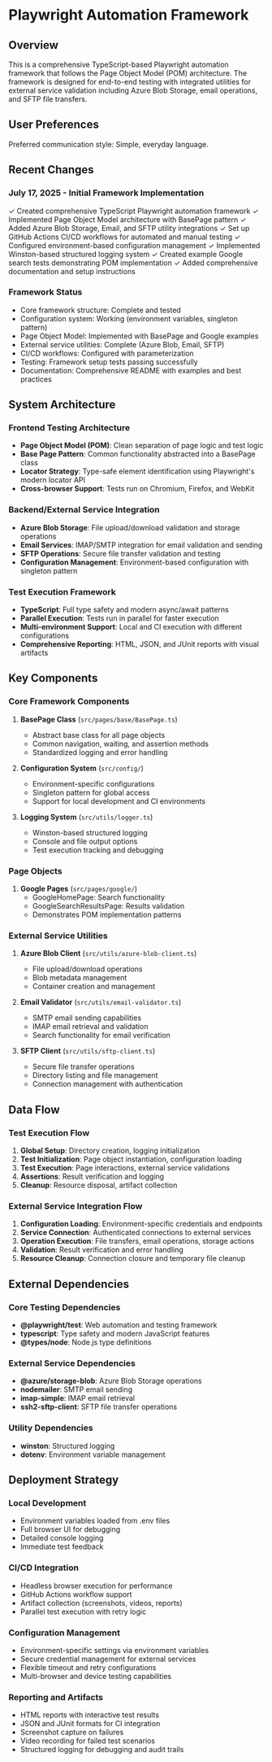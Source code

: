# Playwright Automation Framework

## Overview

This is a comprehensive TypeScript-based Playwright automation framework that follows the Page Object Model (POM) architecture. The framework is designed for end-to-end testing with integrated utilities for external service validation including Azure Blob Storage, email operations, and SFTP file transfers.

## User Preferences

Preferred communication style: Simple, everyday language.

## Recent Changes

### July 17, 2025 - Initial Framework Implementation
✓ Created comprehensive TypeScript Playwright automation framework
✓ Implemented Page Object Model architecture with BasePage pattern
✓ Added Azure Blob Storage, Email, and SFTP utility integrations
✓ Set up GitHub Actions CI/CD workflows for automated and manual testing
✓ Configured environment-based configuration management
✓ Implemented Winston-based structured logging system
✓ Created example Google search tests demonstrating POM implementation
✓ Added comprehensive documentation and setup instructions

### Framework Status
- Core framework structure: Complete and tested
- Configuration system: Working (environment variables, singleton pattern)
- Page Object Model: Implemented with BasePage and Google examples
- External service utilities: Complete (Azure Blob, Email, SFTP)
- CI/CD workflows: Configured with parameterization
- Testing: Framework setup tests passing successfully
- Documentation: Comprehensive README with examples and best practices

## System Architecture

### Frontend Testing Architecture
- **Page Object Model (POM)**: Clean separation of page logic and test logic
- **Base Page Pattern**: Common functionality abstracted into a BasePage class
- **Locator Strategy**: Type-safe element identification using Playwright's modern locator API
- **Cross-browser Support**: Tests run on Chromium, Firefox, and WebKit

### Backend/External Service Integration
- **Azure Blob Storage**: File upload/download validation and storage operations
- **Email Services**: IMAP/SMTP integration for email validation and sending
- **SFTP Operations**: Secure file transfer validation and testing
- **Configuration Management**: Environment-based configuration with singleton pattern

### Test Execution Framework
- **TypeScript**: Full type safety and modern async/await patterns
- **Parallel Execution**: Tests run in parallel for faster execution
- **Multi-environment Support**: Local and CI execution with different configurations
- **Comprehensive Reporting**: HTML, JSON, and JUnit reports with visual artifacts

## Key Components

### Core Framework Components
1. **BasePage Class** (`src/pages/base/BasePage.ts`)
   - Abstract base class for all page objects
   - Common navigation, waiting, and assertion methods
   - Standardized logging and error handling

2. **Configuration System** (`src/config/`)
   - Environment-specific configurations
   - Singleton pattern for global access
   - Support for local development and CI environments

3. **Logging System** (`src/utils/logger.ts`)
   - Winston-based structured logging
   - Console and file output options
   - Test execution tracking and debugging

### Page Objects
1. **Google Pages** (`src/pages/google/`)
   - GoogleHomePage: Search functionality
   - GoogleSearchResultsPage: Results validation
   - Demonstrates POM implementation patterns

### External Service Utilities
1. **Azure Blob Client** (`src/utils/azure-blob-client.ts`)
   - File upload/download operations
   - Blob metadata management
   - Container creation and management

2. **Email Validator** (`src/utils/email-validator.ts`)
   - SMTP email sending capabilities
   - IMAP email retrieval and validation
   - Search functionality for email verification

3. **SFTP Client** (`src/utils/sftp-client.ts`)
   - Secure file transfer operations
   - Directory listing and file management
   - Connection management with authentication

## Data Flow

### Test Execution Flow
1. **Global Setup**: Directory creation, logging initialization
2. **Test Initialization**: Page object instantiation, configuration loading
3. **Test Execution**: Page interactions, external service validations
4. **Assertions**: Result verification and logging
5. **Cleanup**: Resource disposal, artifact collection

### External Service Integration Flow
1. **Configuration Loading**: Environment-specific credentials and endpoints
2. **Service Connection**: Authenticated connections to external services
3. **Operation Execution**: File transfers, email operations, storage actions
4. **Validation**: Result verification and error handling
5. **Resource Cleanup**: Connection closure and temporary file cleanup

## External Dependencies

### Core Testing Dependencies
- **@playwright/test**: Web automation and testing framework
- **typescript**: Type safety and modern JavaScript features
- **@types/node**: Node.js type definitions

### External Service Dependencies
- **@azure/storage-blob**: Azure Blob Storage operations
- **nodemailer**: SMTP email sending
- **imap-simple**: IMAP email retrieval
- **ssh2-sftp-client**: SFTP file transfer operations

### Utility Dependencies
- **winston**: Structured logging
- **dotenv**: Environment variable management

## Deployment Strategy

### Local Development
- Environment variables loaded from .env files
- Full browser UI for debugging
- Detailed console logging
- Immediate test feedback

### CI/CD Integration
- Headless browser execution for performance
- GitHub Actions workflow support
- Artifact collection (screenshots, videos, reports)
- Parallel test execution with retry logic

### Configuration Management
- Environment-specific settings via environment variables
- Secure credential management for external services
- Flexible timeout and retry configurations
- Multi-browser and device testing capabilities

### Reporting and Artifacts
- HTML reports with interactive test results
- JSON and JUnit formats for CI integration
- Screenshot capture on failures
- Video recording for failed test scenarios
- Structured logging for debugging and audit trails
